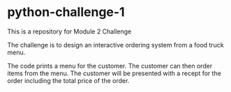 # python-challenge-1
This is a repository for Module 2 Challenge

The challenge is to design an interactive ordering system from a food truck menu.

The code prints a menu for the customer.  The customer can then order items from the menu.  The customer will be presented with a recept for the order including the total price of the order.


